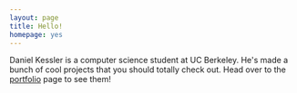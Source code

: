 ```yaml
---
layout: page
title: Hello!
homepage: yes
---
```

Daniel Kessler is a computer science student at UC Berkeley.  He's made a bunch of cool projects that you should totally check out.  Head over to the [portfolio](portfolio) page to see them!
